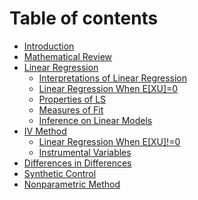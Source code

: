 # Table of contents

* [Introduction](README.md)
* [Mathematical Review](mathematical-review.md)
* [Linear Regression](linear-regression/README.md)
  * [Interpretations of Linear Regression](linear-regression/interpretations-of-linear-regression.md)
  * [Linear Regression When E\[XU\]=0](linear-regression/linear-regression-when-e-xu-0.md)
  * [Properties of LS](linear-regression/properties-of-ls.md)
  * [Measures of Fit](linear-regression/measures-of-fit.md)
  * [Inference on Linear Models](linear-regression/inference-on-linear-models.md)
* [IV Method](iv-method/README.md)
  * [Linear Regression When E\[XU\]!=0](iv-method/linear-regression-when-e-xu-0.md)
  * [Instrumental Variables](iv-method/instrumental-variables.md)
* [Differences in Differences](differences-in-differences.md)
* [Synthetic Control](synthetic-control.md)
* [Nonparametric Method](nonparametric-method.md)
